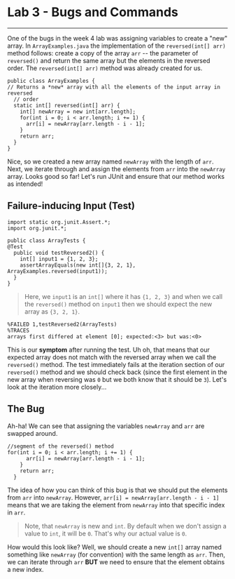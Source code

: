 # Lab 3 - Bugs and Commands
---
One of the bugs in the week 4 lab was assigning variables to create a "new" array. In `ArrayExamples.java` the implementation of the `reversed(int[] arr)` method follows: create a copy of the array `arr` -- the parameter of `reversed()` and return the same array but the elements in the reversed order. The `reversed(int[] arr)` method was already created for us.
```
public class ArrayExamples {
// Returns a *new* array with all the elements of the input array in reversed
  // order
  static int[] reversed(int[] arr) {
    int[] newArray = new int[arr.length];
    for(int i = 0; i < arr.length; i += 1) {
      arr[i] = newArray[arr.length - i - 1];
    }
    return arr;
  }
}
```
Nice, so we created a new array named `newArray` with the length of `arr`. Next, we iterate through and assign the elements from `arr` into the `newArray` array. Looks good so far! Let's run JUnit and ensure that our method works as intended!

## Failure-inducing Input (Test)

```
import static org.junit.Assert.*;
import org.junit.*;

public class ArrayTests {
@Test
  public void testReversed2() {
    int[] input1 = {1, 2, 3};
    assertArrayEquals(new int[]{3, 2, 1}, ArrayExamples.reversed(input1));
  }
}
```
> Here, we `input1` is an `int[]` where it has `{1, 2, 3}` and when we call the `reversed()` method on `input1` then we should expect the new array as `{3, 2, 1}`.

```
%FAILED 1,testReversed2(ArrayTests)
%TRACES 
arrays first differed at element [0]; expected:<3> but was:<0>
```
This is our **symptom** after running the test. Uh oh, that means that our expected array does not match with the reversed array when we call the `reversed()` method. The test immediately fails at the iteration section of our `reversed()` method and we should check back (since the first element in the new array when reversing was `0` but we both know that it should be `3`). Let's look at the iteration more closely...

## The Bug
Ah-ha! We can see that assigning the variables `newArray` and `arr` are swapped around.
```
//segment of the reversed() method
for(int i = 0; i < arr.length; i += 1) {
      arr[i] = newArray[arr.length - i - 1];
    }
    return arr;
  }
```
The idea of how you can think of this bug is that we should put the elements from `arr` into `newArray`.  However, `arr[i] = newArray[arr.length - i - 1]` means that we are taking the element from `newArray` into that specific index in `arr`. 
> Note, that `newArray` is new and `int`. By default when we don't assign a value to `int`, it will be `0`. That's why our actual value is `0`.

How would this look like? Well, we should create a new `int[]` array named something like `newArray` (for convention) with the same length as `arr`. Then, we can iterate through `arr` **BUT** we need to ensure that the element obtains a new index.

```

```
